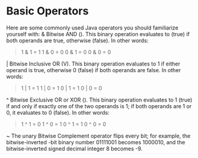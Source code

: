 # Basic Operators
Here are some commonly used Java operators you should familiarize yourself with:
& Bitwise AND (). This binary operation evaluates to  (true) if both operands are true, otherwise  (false). In other words:

> 1 & 1 = 1
> 1 & 0 = 0
> 0 & 1 = 0
> 0 & 0 = 0


| Bitwise Inclusive OR (V). This binary operation evaluates to 1 if either operand is true, otherwise 0 (false) if both operands are false. In other words:

> 1 | 1 = 1
> 1 | 0 = 1
> 0 | 1 = 1
> 0 | 0 = 0

^ Bitwise Exclusive OR or XOR (). This binary operation evaluates to 1 (true) if and only if exactly one of the two operands is 1; if both operands are 1 or 0, it evaluates to  0 (false). In other words:

> 1 ^ 1 = 0
> 1 ^ 0 = 1
> 0 ^ 1 = 1
> 0 ^ 0 = 0

~ The unary Bitwise Complement operator flips every bit; for example, the bitwise-inverted -bit binary number 01111001  becomes 1000010, and the bitwise-inverted signed decimal integer 8 becomes -9.
